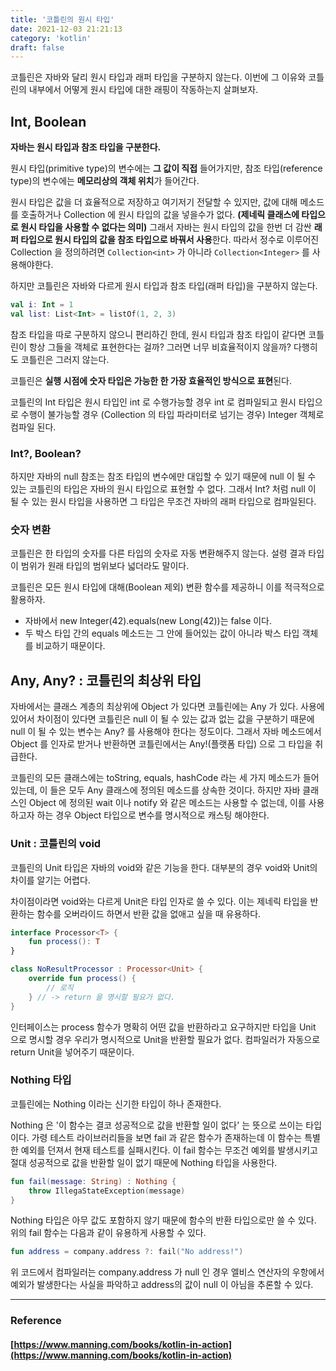```yaml
---
title: '코틀린의 원시 타입'
date: 2021-12-03 21:21:13
category: 'kotlin'
draft: false
---
```

코틀린은 자바와 달리 원시 타입과 래퍼 타입을 구분하지 않는다. 이번에 그 이유와 코틀린의 내부에서 어떻게 원시 타입에 대한 래핑이 작동하는지 살펴보자.

## Int, Boolean

**자바는 원시 타입과 참조 타입을 구분한다.**

원시 타입(primitive type)의 변수에는 **그 값이 직접** 들어가지만, 참조 타입(reference type)의 변수에는 **메모리상의 객체 위치**가 들어간다.

원시 타입은 값을 더 효율적으로 저장하고 여기저기 전달할 수 있지만, 값에 대해 메소드를 호출하거나 Collection 에 원시 타입의 값을 넣을수가 없다. **(제네릭 클래스에 타입으로 원시 타입을 사용할 수 없다는 의미)** 그래서 자바는 원시 타입의 값을 한번 더 감싼 **래퍼 타입으로 원시 타입의 값을 참조 타입으로 바꿔서 사용**한다. 따라서 정수로 이루어진 Collection 을 정의하려면 `Collection<int>` 가 아니라 `Collection<Integer>` 를 사용해야한다.

하지만 코틀린은 자바와 다르게 원시 타입과 참조 타입(래퍼 타입)을 구분하지 않는다.

```kotlin
val i: Int = 1
val list: List<Int> = listOf(1, 2, 3)
```

참조 타입을 따로 구분하지 않으니 편리하긴 한데, 원시 타입과 참조 타입이 같다면 코틀린이 항상 그들을 객체로 표현한다는 걸까? 그러면 너무 비효율적이지 않을까? 다행히도 코틀린은 그러지 않는다.

코틀린은 **실행 시점에 숫자 타입은 가능한 한 가장 효율적인 방식으로 표현**된다.

코틀린의 Int 타입은 원시 타입인 int 로 수행가능할 경우 int 로 컴파일되고 원시 타입으로 수행이 불가능할 경우 (Collection 의 타입 파라미터로 넘기는 경우) Integer 객체로 컴파일 된다.

### Int?, Boolean?

하지만 자바의 null 참조는 참조 타입의 변수에만 대입할 수 있기 때문에 null 이 될 수 있는 코틀린의 타입은 자바의 원시 타입으로 표현할 수 없다. 그래서 Int? 처럼 null 이 될 수 있는 원시 타입을 사용하면 그 타입은 무조건 자바의 래퍼 타입으로 컴파일된다.

### 숫자 변환

코틀린은 한 타입의 숫자를 다른 타입의 숫자로 자동 변환해주지 않는다. 설령 결과 타입이 범위가 원래 타입의 범위보다 넓더라도 말이다.

코틀린은 모든 원시 타입에 대해(Boolean 제외) 변환 함수를 제공하니 이를 적극적으로 활용하자.

- 자바에서 new Integer(42).equals(new Long(42))는 false 이다.
- 두 박스 타입 간의 equals 메소드는 그 안에 들어있는 값이 아니라 박스 타입 객체를 비교하기 때문이다.

## Any, Any? : 코틀린의 최상위 타입

자바에서는 클래스 계층의 최상위에 Object 가 있다면 코틀린에는 Any 가 있다. 사용에 있어서 차이점이 있다면 코틀린은 null 이 될 수 있는 값과 없는 값을 구분하기 때문에 null 이 될 수 있는 변수는 Any? 를 사용해야 한다는 정도이다. 그래서 자바 메소드에서 Object 를 인자로 받거나 반환하면 코틀린에서는 Any!(플랫폼 타입) 으로 그 타입을 취급한다.

코틀린의 모든 클래스에는 toString, equals, hashCode 라는 세 가지 메소드가 들어있는데, 이 들은 모두 Any 클래스에 정의된 메소드를 상속한 것이다. 하지만 자바 클래스인 Object 에 정의된 wait 이나 notify 와 같은 메소드는 사용할 수 없는데, 이를 사용하고자 하는 경우 Object 타입으로 변수를 명시적으로 캐스팅 해야한다.

### Unit : 코틀린의 void

코틀린의 Unit 타입은 자바의 void와 같은 기능을 한다. 대부분의 경우 void와 Unit의 차이를 알기는 어렵다.

차이점이라면 void와는 다르게 Unit은 타입 인자로 쓸 수 있다. 이는 제네릭 타입을 반환하는 함수를 오버라이드 하면서 반환 값을 없애고 싶을 때 유용하다.

```kotlin
interface Processor<T> {
	fun process(): T
}

class NoResultProcessor : Processor<Unit> {
	override fun process() {
		// 로직
	} // -> return 을 명시할 필요가 없다.
}
```

인터페이스는 process 함수가 명확히 어떤 값을 반환하라고 요구하지만 타입을 Unit 으로 명시할 경우 우리가 명시적으로 Unit을 반환할 필요가 없다. 컴파일러가 자동으로 return Unit을 넣어주기 때문이다.

### Nothing 타입

코틀린에는 Nothing 이라는 신기한 타입이 하나 존재한다.

Nothing 은 '이 함수는 결코 성공적으로 값을 반환할 일이 없다' 는 뜻으로 쓰이는 타입이다. 가령 테스트 라이브러리들을 보면 fail 과 같은 함수가 존재하는데 이 함수는 특별한 예외를 던져서 현재 테스트를 실패시킨다. 이 fail 함수는 무조건 예외를 발생시키고 절대 성공적으로 값을 반환할 일이 없기 때문에 Nothing 타입을 사용한다.

```kotlin
fun fail(message: String) : Nothing {
	throw IllegaStateException(message)
}
```

Nothing 타입은 아무 값도 포함하지 않기 때문에 함수의 반환 타입으로만 쓸 수 있다. 위의 fail 함수는 다음과 같이 유용하게 사용할 수 있다.

```kotlin
fun address = company.address ?: fail("No address!")
```

위 코드에서 컴파일러는 company.address 가 null 인 경우 엘비스 연산자의 우항에서 예외가 발생한다는 사실을 파악하고 address의 값이 null 이 아님을 추론할 수 있다.

----

### Reference

#### [https://www.manning.com/books/kotlin-in-action](https://www.manning.com/books/kotlin-in-action)



